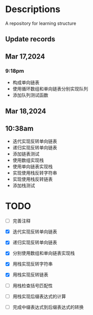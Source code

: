 # Descriptions

A repository for learning structure

## Update records

## Mar 17,2024

### 9:18pm

- 构成单向链表
- 使用循环数组和单向链表分别实现队列
- 添加队列测试函数

## Mar 18,2024

## 10:38am

- 迭代实现反转单向链表
- 递归实现反转单向链表
- 添加链表测试
- 使用数组实现栈
- 使用单向链表实现栈
- 实现使用栈反转字符串
- 实现使用栈反转链表
- 添加栈测试

# TODO

- [ ] 完善注释
- [x] 迭代实现反转单向链表
- [x] 递归实现反转单向链表
- [x] 分别使用数组和单向链表实现栈
- [x] 用栈实现反转字符串
- [x] 用栈实现反转链表
- [ ] 用栈检查括号匹配性
- [ ] 用栈实现后缀表达式的计算
- [ ] 完成中缀表达式到后缀表达式的转换

